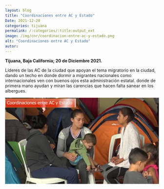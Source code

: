 ```yaml
---
layout: blog
title: "Coordinaciones entre AC y Estado"
Date: 2021-12-20
categories: tijuana
permalink: /:categories/:title:output_ext
image: /img/cnr/coordinacion-entre-ac-y-estado.png
alt: "Coordinaciones entre AC y Estado"
autor:
---
```


**Tijuana, Baja California; 20 de Diciembre 2021.** 

Líderes de las AC de la ciudad que apoyan el tema migratorio en la ciudad, dando un techo en donde dormir a migrantes nacionales como internacionales ven con buenos ojos esta administración estatal.
donde de primera mano ayudan y miran las carencias que hacen falta sanear en los albergues.



<div id="carouselExampleSlidesOnly" class="carousel slide" data-ride="carousel">
  <div class="carousel-inner">
    <div class="carousel-item active">
       <img class="d-block w-100" src="/img/cnr/coordinacion-entre-ac-y-estado.png" loading="lazy"  alt="Coordinaciones entre AC y Estado">
    </div>
  </div>
</div>
